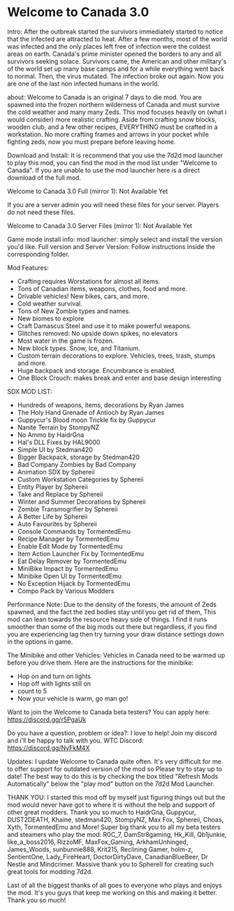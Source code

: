# Welcome to Canada 3.0
Intro: After the outbreak started the survivors immediately started to notice that the infected are attracted to heat. After a few months, most of the world was infected and the only places left free of infection were the coldest areas on earth. Canada's prime minister opened the borders to any and all survivors seeking solace. Survivors came, the American and other military's of the world set up many base camps and for a while everything went back to normal. Then, the virus mutated. The infection broke out again. Now you are one of the last non infected humans in the world. 

about: Welcome to Canada is an original 7 days to die mod. You are spawned into the frozen northern wilderness of Canada and must survive the cold weather and many many Zeds. This mod focuses heavily on (what i would consider) more realistic crafting. Aside from crafting snow blocks, wooden club, and a few other recipes, EVERYTHING must be crafted in a workstation. No more crafting frames and arrows in your pocket while fighting zeds, now you must prepare before leaving home.



Download and Install: It is recommend that you use the 7d2d mod launcher to play this mod, you can find the mod in the mod list under "Welcome to Canada". If you are unable to use the mod launcher here is a direct download of the full mod. 

Welcome to Canada 3.0 Full (mirror 1): Not Available Yet

If you are a server admin you will need these files for your server. Players do not need these files.

Welcome to Canada 3.0 Server Files (mirror 1): Not Available Yet


Game mode install info: 
mod launcher: simply select and install the version you'd like.
Full version and Server Version: Follow instructions inside the corresponding folder.


Mod Features:
- Crafting requires Worstations for almost all items.
- Tons of Canadian items, weapons, clothes, food and more.
- Drivable vehicles! New bikes, cars, and more.
- Cold weather survival. 
- Tons of New Zombie types and names.
- New biomes to explore
- Craft Damascus Steel and use it to make powerful weapons.
- Glitches removed: No upside down spikes, no elevators 
- Most water in the game is frozen.
- New block types. Snow, Ice, and Titanium.
- Custom terrain decorations to explore. Vehicles, trees, trash, stumps and more.
- Huge backpack and storage. Encumbrance is enabled. 
- One Block Crouch: makes break and enter and base design interesting


SDX MOD LIST:
- Hundreds of weapons, items, decorations by Ryan James
- The Holy Hand Grenade of Antioch by Ryan James
- Guppycur's Blood moon Trickle fix by Guppycur
- Nanite Terrain by StompyNZ
- No Ammo by HaidrGna
- Hal's DLL Fixes by HAL9000
- Simple UI by Stedman420
- Bigger Backpack, storage by Stedman420
- Bad Company Zombies by Bad Company
- Animation SDX by Sphereii
- Custom Workstation Categories by Sphereii
- Entity Player by Sphereii
- Take and Replace by Sphereii
- Winter and Summer Decorations by Sphereii
- Zombie Transmogrifier by Sphereii
- A Better Life by Sphereii
- Auto Favourites by Sphereii
- Console Commands by TormentedEmu
- Recipe Manager by TormentedEmu
- Enable Edit Mode by TormentedEmu
- Item Action Launcher Fix by TormentedEmu
- Eat Delay Remover by TormentedEmu
- MiniBike Impact by TormentedEmu
- Minibike Open UI by TormentedEmu
- No Exception Hijack by TormentedEmu
- Compo Pack by Various Modders



Performance Note: Due to the density of the forests, the amount of Zeds spawned, and the fact the zed bodies stay until you get rid of them, This mod can lean towards the resource heavy side of things. 
I find it runs smoother than some of the big mods out there but regardless, if you find you are experiencing lag then try turning your draw distance settings down in the options in game.



The Minibike and other Vehicles: Vehicles in Canada need to be warmed up before you drive them. Here are the instructions for the minibike:
- Hop on and turn on lights
- Hop off with lights still on
- count to 5
- Now your vehicle is warm, go man go! 


Want to join the Welcome to Canada beta testers? You can apply here: https://discord.gg/r5PgaUk


Do you have a question, problem or idea?: I love to help! Join my discord and i'll be happy to talk with you. WTC Discord: https://discord.gg/NyFkM4X



Updates: I update Welcome to Canada quite often. It's very difficult for me to offer support for outdated version of the mod so Please try to stay up to date! The best way to do this is by checking the box titled "Refresh Mods Automatically" below the "play mod" button on the 7d2d Mod Launcher. 


THANK YOU: I started this mod off by myself just figuring things out but the mod would never have got to where it is without the help and support of other great modders.
Thank you so much to HaidrGna, Guppycur, DUST2DEATH, Khaine, stedman420, StompyNZ, Max Fox, Sphereii, Choas, Xyth, TormentedEmu and More!
Super big thank you to all my beta testers and steamers who play the mod: 
R0C_7, DamStr8gaming, Hk_Kill, Qb1junkie, like_a_boss2016, RizzoMF, MaxFox_Gaming, ArkhamUnhinged, James_Woods, sunbunnie888, Krit215, Reclining Gamer, holm-z, SentientOne, Lady_FireHeart, DoctorDirtyDave, CanadianBlueBeer, Dr Nestle and Mindcrimer. 
Massive thank you to SphereII for creating such great tools for modding 7d2d. 


Last of all the biggest thanks of all goes to everyone who plays and enjoys the mod. It's you guys that keep me working on this and making it better. Thank you so much!